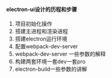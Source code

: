 #### electron-ui设计的历程和步骤
1. 项目初始化操作
2. 搭建主进程和渲染进程
3. 搭建electron运行环境
4. 配置webpack-dev-server
5. webpack-dev-server 一些参数的解释
6. 构建两套环境一套dev一套pro
7. electron-build一些参数的讲解